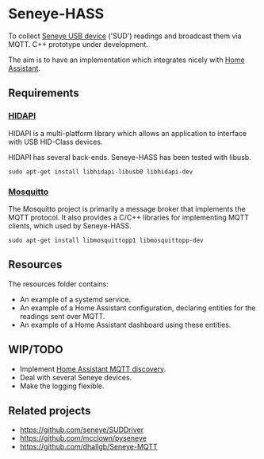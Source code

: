 # Seneye-HASS

To collect [Seneye USB device](https://www.seneye.com/store/seneye-reef.html)
('SUD') readings and broadcast them via MQTT.  C++ prototype under development.

The aim is to have an implementation which integrates nicely with [Home
Assistant](https://www.home-assistant.io/).

## Requirements

### [HIDAPI](https://github.com/libusb/hidapi)

HIDAPI is a multi-platform library which allows an application to interface
with USB HID-Class devices.

HIDAPI has several back-ends. Seneye-HASS has been tested with libusb.

```sudo apt-get install libhidapi-libusb0 libhidapi-dev```

### [Mosquitto](https://mosquitto.org)

The Mosquitto project is primarily a message broker that implements the MQTT
protocol. It also provides a C/C++ libraries for implementing MQTT clients,
which used by Seneye-HASS.

```sudo apt-get install libmosquittopp1 libmosquittopp-dev```

## Resources

The resources folder contains:
- An example of a systemd service.
- An example of a Home Assistant configuration, declaring entities for the
    readings sent over MQTT.
- An example of a Home Assistant dashboard using these entities.

## WIP/TODO
- Implement [Home Assistant MQTT discovery](https://www.home-assistant.io/docs/mqtt/discovery/).
- Deal with several Seneye devices.
- Make the logging flexible.

## Related projects

* https://github.com/seneye/SUDDriver
* https://github.com/mcclown/pyseneye
* https://github.com/dhallgb/Seneye-MQTT
